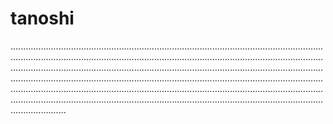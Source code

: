 # tanoshi

..............................................................................................................................................................................................................................................................................................................................................................................................................................................................................................................................................................................................................................................................................................................................................................................................